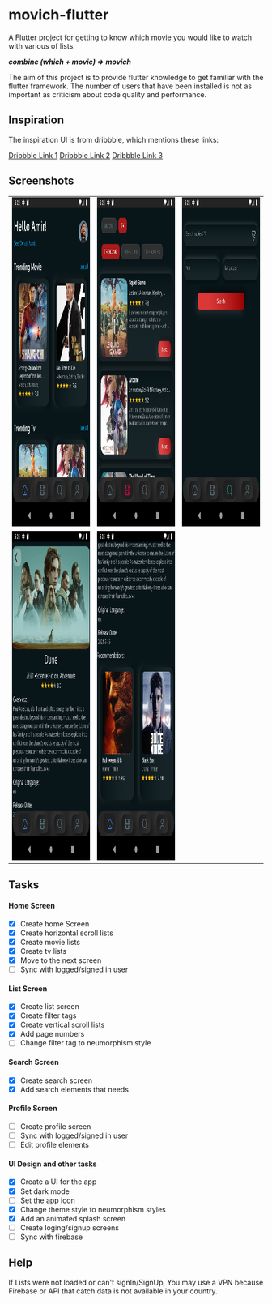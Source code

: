 # movich-flutter

A Flutter project for getting to know which movie you would like to watch with various of lists.

**_combine (which + movie) => movich_**

The aim of this project is to provide flutter knowledge to get familiar with the flutter framework.
The number of users that have been installed is not as important as criticism about code quality and performance.

## Inspiration

The inspiration UI is from dribbble, which mentions these links:

[Dribbble Link 1](https://dribbble.com/shots/14791304-Movies-app-design)
[Dribbble Link 2](https://dribbble.com/shots/15189116-Cinema-App)
[Dribbble Link 3](https://dribbble.com/shots/15248148-Cinema-App-P1)

## Screenshots

<table>
<tr>
<td>
<img src="screenshots/image1.png" width="400px" height="650px" alt="image1">
</td>
<td>
<img src="screenshots/image2.png" width="400px" height="650px" alt="image2">
</td>
<td>
<img src="screenshots/image3.png" width="400px" height="650px" alt="image3">
</td>
</tr>
<tr>
<td>
<img src="screenshots/image4.png" width="400px" height="650px" alt="image4">
</td>
<td>
<img src="screenshots/image5.png" width="400px" height="650px" alt="image5">
</td>
</tr>
</table>

## Tasks

#### Home Screen

- [x] Create home Screen
- [x] Create horizontal scroll lists
- [x] Create movie lists
- [x] Create tv lists
- [x] Move to the next screen
- [ ] Sync with logged/signed in user

#### List Screen

- [x] Create list screen
- [x] Create filter tags
- [x] Create vertical scroll lists
- [x] Add page numbers
- [ ] Change filter tag to neumorphism style

#### Search Screen

- [x] Create search screen
- [x] Add search elements that needs

#### Profile Screen

- [ ] Create profile screen
- [ ] Sync with logged/signed in user
- [ ] Edit profile elements

#### UI Design and other tasks

- [x] Create a UI for the app
- [x] Set dark mode
- [ ] Set the app icon
- [x] Change theme style to neumorphism styles
- [x] Add an animated splash screen
- [ ] Create loging/signup screens
- [ ] Sync with firebase

## Help

If Lists were not loaded or can't signIn/SignUp, You may use a VPN because Firebase or API that catch data is not available in your country.
